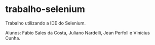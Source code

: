 trabalho-selenium
=================

Trabalho utilizando a IDE do Selenium.

Alunos: Fábio Sales da Costa, Juliano Nardelli, Jean Perfoll e Vinícius Cunha.
